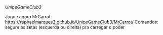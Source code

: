 *UnipeGameClub3*

Jogue agora MrCarrot:
https://raphaelmarques2.github.io/UnipeGameClub3/MrCarrot/
Comandos: segure as setas (esquerda ou direita) pra carregar o poder
